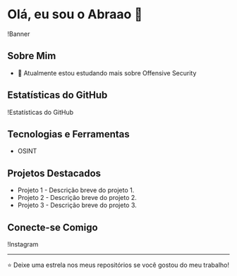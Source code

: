 # Olá, eu sou o Abraao 👋

!Banner

## Sobre Mim

- 🔭 Atualmente estou estudando mais sobre Offensive Security

## Estatísticas do GitHub

!Estatísticas do GitHub

## Tecnologias e Ferramentas

- OSINT

## Projetos Destacados

- Projeto 1 - Descrição breve do projeto 1.
- Projeto 2 - Descrição breve do projeto 2.
- Projeto 3 - Descrição breve do projeto 3.

## Conecte-se Comigo

!Instagram

---

⭐️ Deixe uma estrela nos meus repositórios se você gostou do meu trabalho!

